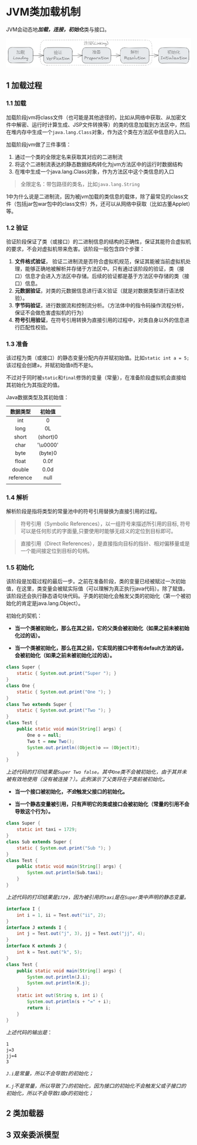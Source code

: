 # JVM类加载机制

JVM会动态地***加载，连接，初始化***类与接口。

![image-20210702214154799](assets/image-20210702214154799.png)

## 1 加载过程

### 1.1 加载

加载阶段jvm将class文件（也可能是其他途径的，比如从网络中获取、从加密文件中解密、运行时计算生成、JSP文件转换等）的类的信息加载到方法区中，然后在堆内存中生成一个`java.lang.Class`对象，作为这个类在方法区中信息的入口。

加载阶段jvm做了三件事情：

1. 通过一个类的全限定名来获取其对应的二进制流
2. 将这个二进制流表达的静态数据结构转化为jvm方法区中的运行时数据结构
3. 在堆中生成一个java.lang.Class对象，作为方法区中这个类信息的入口

> 全限定名：带包路径的类名，比如`java.lang.String`

1中为什么说是二进制流，因为被jvm加载的类信息的载体，除了最常见的class文件（包括jar包war包中的class文件）外，还可以从网络中获取（比如古董Applet）等。

### 1.2 验证

验证阶段保证了类（或接口）的二进制信息的结构的正确性，保证其能符合虚拟机的要求，不会对虚拟机带来危害。该阶段一般包含四个步骤：

1. **文件格式验证**， 验证二进制流是否符合虚拟机规范，保证其能被当前虚拟机处理，能够正确地被解析并存储于方法区中。只有通过该阶段的验证，类（接口）信息才会进入方法区中存储。后续的验证都是基于方法区中存储的类（接口）信息。
2. **元数据验证**，对类的元数据信息进行语义验证（就是对数据类型进行语法校验）。
3. **字节码验证**，进行数据流和控制流分析。（方法体中的指令码操作流程分析，保证不会做危害虚拟机的行为）
4. **符号引用验证**，在符号引用转换为直接引用的过程中，对类自身以外的信息进行匹配性校验。

### 1.3 准备

该过程为类（或接口）的静态变量分配内存并赋初始值。比如`static int a = 5;`该过程会创建`a`，并赋初始值`0`而不是`5`。

不过对于同时被`static`和`final`修饰的变量（常量），在准备阶段虚拟机会直接给其初始化为其指定的值。

Java数据类型及其初始值：

| 数据类型  |  初始值  |
| :-------: | :------: |
|    int    |    0     |
|   long    |    0L    |
|   short   | (short)0 |
|   char    | '\u0000' |
|   byte    | (byte)0  |
|   float   |   0.0f   |
|  double   |   0.0d   |
| reference |   null   |
|           |          |

### 1.4 解析

解析阶段是指将类型的常量池中的符号引用替换为直接引用的过程。

> 符号引用（Symbolic References），以一组符号来描述所引用的目标, 符号可以是任何形式的字面量,只要使用时能够无歧义的定位到目标即可。

> 直接引用（Direct References），是直接指向目标的指针、相对偏移量或是一个能间接定位到目标的句柄。

### 1.5 初始化

该阶段是加载过程的最后一步。之前在准备阶段，类的变量已经被赋过一次初始值，在这里，类变量会被赋实际值（可以理解为真正执行java代码）。除了赋值，该阶段还会执行静态语句块代码。子类的初始化会触发父类的初始化（第一个被初始化的肯定是java.lang.Object）。

初始化的契机：

- **当一个类被初始化，那么在其之前，它的父类会被初始化（如果之前未被初始化过的话）。**

- **当一个类被初始化，那么在其之前，它实现的接口中若有default方法的话，会被初始化（如果之前未被初始化过的话）。**

 ```java
 class Super {
     static { System.out.print("Super "); }
 }
 class One {
     static { System.out.print("One "); }
 }
 class Two extends Super {
     static { System.out.print("Two "); }
 }
 class Test {
     public static void main(String[] args) {
         One o = null;
         Two t = new Two();
         System.out.println((Object)o == (Object)t);
     }
 }
 ```

 *上述代码的打印结果是`Super Two false`。其中`One`类不会被初始化，由于其并未被有效地使用（没有被连接？）。此例演示了父类将在子类前被初始化。*

- **当一个接口被初始化，*不会*触发父接口的初始化。**

- **当一个静态变量被引用，只有声明它的类或接口会被初始化（常量的引用不会导致这个行为）。**
```java
class Super {
    static int taxi = 1729;
}
class Sub extends Super {
    static { System.out.print("Sub "); }
}
class Test {
    public static void main(String[] args) {
        System.out.println(Sub.taxi);
    }
}
```

*上述代码的打印结果是`1729`，因为被引用的`taxi`是在`Super`类中声明的静态变量。*

```java
interface I {
    int i = 1, ii = Test.out("ii", 2);
}
interface J extends I {
    int j = Test.out("j", 3), jj = Test.out("jj", 4);
}
interface K extends J {
    int k = Test.out("k", 5);
}
class Test {
    public static void main(String[] args) {
        System.out.println(J.i);
        System.out.println(K.j);
    }
    static int out(String s, int i) {
        System.out.println(s + "=" + i);
        return i;
    }
}
```

*上述代码的输出是*：

```
1
j=3
jj=4
3
```

*`J.i`是常量，所以不会导致`I`的初始化；*

*`K.j`不是常量，所以导致了`J`的初始化，因为接口的初始化不会触发父或子接口的初始化，所以不会导致`I`或`K`的初始化；*

## 2 类加载器

## 3 双亲委派模型
